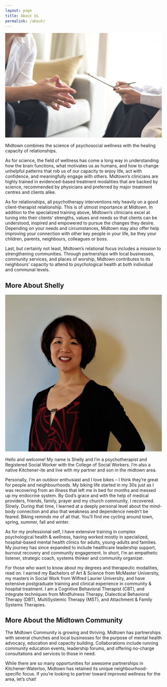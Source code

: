 ```yaml
---
layout: page
title: About Us
permalink: /about/
---
```


<img src="/assets/images/session.jpg" alt="" class="image-float float-left">

Midtown combines the science of psychosocial wellness with the healing capacity of relationships.

As for science, the field of wellness has come a long way in understanding how the brain functions, what motivates us as humans, and how to change unhelpful patterns that rob us of our capacity to enjoy life, act with confidence, and meaningfully engage with others.  Midtown’s clinicians are highly trained in evidenced-based treatment modalities that are backed by science, recommended by physicians and preferred by major treatment centres and clients alike.

As for relationships, all psychotherapy interventions rely heavily on a good client-therapist relationship. This is of utmost importance at Midtown. In addition to the specialized training above, Midtown’s clinicians excel at tuning into their clients’ strengths, values and needs so that clients can be understood, inspired and empowered to pursue the changes they desire. Depending on your needs and circumstances, Midtown may also offer help improving your connection with other key people in your life, be they your children, parents, neighbours, colleagues or boss.

Last, but certainly not least, Midtown’s relational focus includes a mission to strengthening communities. Through partnerships with local businesses, community services, and places of worship, Midtown contributes to its neighbours’ capacity to attend to psychological health at both individual and communal levels.

## More About Shelly

<img src="/assets/images/shelly-1.jpg" alt="" class="image-float float-left">

Hello and welcome! My name is Shelly and I’m a psychotherapist and Registered Social Worker with the College of Social Workers. I’m also a native Kitchener-ite and live with my partner and son in the midtown area.

Personally, I’m an outdoor enthusiast and I love bikes – I think they’re great for people and neighbourhoods. My biking life started in my 30s just as I was recovering from an illness that left me in bed for months and messed up my endocrine system. By God’s grace and with the help of medical providers, friends, family, prayer and my church community, I recovered. Slowly.  During that time, I learned at a deeply personal level about the mind-body connection and also that weakness and dependence needn’t be feared. Biking reminds me of all that. You’ll find me cycling around town, spring, summer, fall and winter.

As for my professional self, I have extensive training in complex psychological health & wellness, having worked mostly in specialized, hospital-based mental health clinics for adults, young-adults and families. My journey has since expanded to include healthcare leadership support, burnout recovery and community engagement. In short, I’m an empathetic listener, strategic coach, systems thinker and community organizer.

For those who want to know about my degrees and therapeutic modalities, read on. I earned my Bachelors of Art & Science from McMaster University, my masters in Social Work from Wilfred Laurier University, and have extensive postgraduate training and clinical experience in community & hospital treatment. I am a Cognitive Behavioral Therapist (CBT), and integrate techniques from Mindfulness Therapy, Dialectical Behavioral Therapy (DBT), MultiSystemic Therapy (MST), and Attachment & Family Systems Therapies.

## More About the Midtown Community

The Midtown Community is growing and thriving. Midtown has partnerships with several churches and local businesses for the purpose of mental health advocacy, education and capacity building. Collaborations include running community education events, leadership forums, and offering no-charge consultations and services to those in need.

While there are so many opportunities for awesome partnerships in Kitchener-Waterloo, Midtown has retained its unique neighbourhood-specific focus. If you’re looking to partner toward improved wellness for the area, let’s chat!